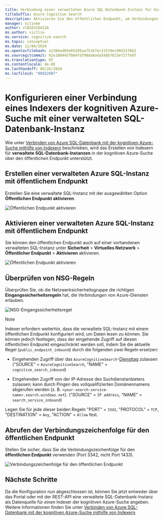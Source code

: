 ```yaml
---
title: Verbindung einer verwalteten Azure SQL-Datenbank-Instanz für die Suchindizierung
titleSuffix: Azure Cognitive Search
description: Aktivieren Sie den öffentlichen Endpunkt, um Verbindungen mit verwalteten SQL-Datenbank-Instanzen von einem Indexer in der kognitiven Azure-Suche zuzulassen.
manager: nitinme
author: vl8163264128
ms.author: victliu
ms.service: cognitive-search
ms.topic: conceptual
ms.date: 11/04/2019
ms.openlocfilehash: a1304ad05e05285aa75167ec21519ec90d157662
ms.sourcegitcommit: 62e1884457b64fd798da8ada59dbf623ef27fe97
ms.translationtype: HT
ms.contentlocale: de-DE
ms.lasthandoff: 08/26/2020
ms.locfileid: "88922887"
---
```

# <a name="configure-a-connection-from-an-azure-cognitive-search-indexer-to-sql-managed-instance"></a>Konfigurieren einer Verbindung eines Indexers der kognitiven Azure-Suche mit einer verwalteten SQL-Datenbank-Instanz

Wie unter [Verbinden von Azure SQL-Datenbank mit der kognitiven Azure-Suche mithilfe von Indexern](search-howto-connecting-azure-sql-database-to-azure-search-using-indexers.md#faq) beschrieben, wird das Erstellen von Indexern für **verwaltete SQL-Datenbank-Instanzen** in der kognitiven Azure-Suche über den öffentlichen Endpunkt unterstützt.

## <a name="create-azure-sql-managed-instance-with-public-endpoint"></a>Erstellen einer verwalteten Azure SQL-Instanz mit öffentlichem Endpunkt
Erstellen Sie eine verwaltete SQL-Instanz mit der ausgewählten Option **Öffentlichen Endpunkt aktivieren**.

   ![Öffentlichen Endpunkt aktivieren](media/search-howto-connecting-azure-sql-mi-to-azure-search-using-indexers/enable-public-endpoint.png "Aktivieren des öffentlichen Endpunkts")

## <a name="enable-azure-sql-managed-instance-public-endpoint"></a>Aktivieren einer verwalteten Azure SQL-Instanz mit öffentlichem Endpunkt
Sie können den öffentlichen Endpunkt auch auf einer vorhandenen verwalteten SQL-Instanz unter **Sicherheit** > **Virtuelles Netzwerk** > **Öffentlicher Endpunkt**  > **Aktivieren** aktivieren.

   ![Öffentlichen Endpunkt aktivieren](media/search-howto-connecting-azure-sql-mi-to-azure-search-using-indexers/mi-vnet.png "Aktivieren des öffentlichen Endpunkts")

## <a name="verify-nsg-rules"></a>Überprüfen von NSG-Regeln
Überprüfen Sie, ob die Netzwerksicherheitsgruppe die richtigen **Eingangssicherheitsregeln** hat, die Verbindungen von Azure-Diensten erlauben.

   ![NSG-Eingangssicherheitsregel](media/search-howto-connecting-azure-sql-mi-to-azure-search-using-indexers/nsg-rule.png "NSG-Eingangssicherheitsregel")

> [!NOTE]
> Indexer erfordern weiterhin, dass die verwaltete SQL-Instanz mit einem öffentlichen Endpunkt konfiguriert wird, um Daten lesen zu können.
> Sie können jedoch festlegen, dass der eingehende Zugriff auf diesen öffentlichen Endpunkt eingeschränkt werden soll, indem Sie die aktuelle Regel (`public_endpoint_inbound`) durch die folgenden zwei Regeln ersetzen:
>
> * Eingehenden Zugriff über das `AzureCognitiveSearch`-[Diensttag](../virtual-network/service-tags-overview.md#available-service-tags) zulassen ("SOURCE" = `AzureCognitiveSearch`, "NAME" = `cognitive_search_inbound`)
>
> * Eingehenden Zugriff von der IP-Adresse des Suchdienstanbieters zulassen; kann durch Pingen des vollqualifizierten Domänennamens abgerufen werden (z. B. `<your-search-service-name>.search.windows.net`). ("SOURCE" = `IP address`, "NAME" = `search_service_inbound`)
>
> Legen Sie für jede dieser beiden Regeln "PORT" = `3342`, "PROTOCOL" = `TCP`, "DESTINATION" = `Any`, "ACTION" = `Allow` fest.

## <a name="get-public-endpoint-connection-string"></a>Abrufen der Verbindungszeichenfolge für den öffentlichen Endpunkt
Stellen Sie sicher, dass Sie die Verbindungszeichenfolge für den **öffentlichen Endpunkt** verwenden (Port 3342, nicht Port 1433).

   ![Verbindungszeichenfolge für den öffentlichen Endpunkt](media/search-howto-connecting-azure-sql-mi-to-azure-search-using-indexers/mi-connection-string.png "Verbindungszeichenfolge für den öffentlichen Endpunkt")

## <a name="next-steps"></a>Nächste Schritte
Da die Konfiguration nun abgeschlossen ist, können Sie jetzt entweder über das Portal oder mit der REST-API eine verwaltete SQL-Datenbank-Instanz als Datenquelle für einen Indexer der kognitiven Azure-Suche angeben. Weitere Informationen finden Sie unter [Verbinden von Azure SQL-Datenbank mit der kognitiven Azure-Suche mithilfe von Indexern](search-howto-connecting-azure-sql-database-to-azure-search-using-indexers.md).